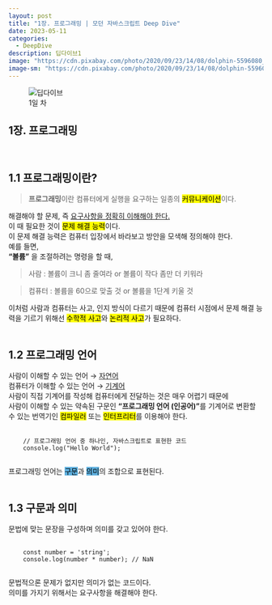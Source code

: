 ```yaml
---
layout: post
title: "1장. 프로그래밍 | 모던 자바스크립트 Deep Dive"
date: 2023-05-11
categories:
  - DeepDive
description: 딥다이브1
image: "https://cdn.pixabay.com/photo/2020/09/23/14/08/dolphin-5596080_1280.jpg"
image-sm: "https://cdn.pixabay.com/photo/2020/09/23/14/08/dolphin-5596080_640.jpg"
---
```

<figure>
  <img src="{{ site.url }}/assets/img/Deep_Dive.png" alt="딥다이브" />
  <figcaption> 1일 차</figcaption>
</figure>

<article>
<h1>1장. 프로그래밍</h1>
<br/>
<h2>1.1 프로그래밍이란?</h2>
<blockquote><strong>프로그래밍</strong>이란 컴퓨터에게 실행을 요구하는 일종의 <mark>커뮤니케이션</mark>이다.</blockquote>
해결해야 할 문제, 즉 <u>요구사항을 정확히 이해해야 한다.</u><br/>
이 때 필요한 것이 <mark>문제 해결 능력</mark>이다.<br/>
이 문제 해결 능력은 컴퓨터 입장에서 바라보고 방안을 모색해 정의해야 한다.<br/>
예를 들면,<br/>
<strong>“볼륨”</strong> 을 조절하려는 명령을 할 때,
<blockquote>사람 : 볼륨이 크니 좀 줄여라 or 볼륨이 작다 좀만 더 키워라</blockquote>
<blockquote>컴퓨터 : 볼륨을 60으로 맞출 것 or 볼륨을 1단계 키울 것</blockquote>
이처럼 사람과 컴퓨터는 사고, 인지 방식이 다르기 때문에 컴퓨터 시점에서 문제 해결 능력을 기르기 위해선 <mark>수학적 사고</mark>와 <mark>논리적 사고</mark>가 필요하다.
<br/><br/>
<h2>1.2 프로그래밍 언어</h2>
사람이 이해할 수 있는 언어 → <a href="https://ko.wikipedia.org/wiki/%EC%9E%90%EC%97%B0%EC%96%B4">자연어</a><br/>
컴퓨터가 이해할 수 있는 언어 → <a href="https://ko.wikipedia.org/wiki/%EA%B8%B0%EA%B3%84%EC%96%B4">기계어</a><br/>
사람이 직접 기계어를 작성해 컴퓨터에게 전달하는 것은 매우 어렵기 때문에<br/>
사람이 이해할 수 있는 약속된 구문인 <strong>“프로그래밍 언어 (인공어)”</strong>를 기계어로 변환할 수 있는 번역기인 <mark>컴파일러</mark> 또는 <mark>인터프리터</mark>를 이용해야 한다.
<pre>
    <code>
    // 프로그래밍 언어 중 하나인, 자바스크립트로 표현한 코드
    console.log("Hello World");
    </code>
</pre>
프로그래밍 언어는 <mark style="background-color: #5EB0DF">구문</mark>과 <mark style="background-color: #5EB0DF">의미</mark>의 조합으로 표현된다.<br/>
<br/>
<h2>1.3 구문과 의미</h2>
문법에 맞는 문장을 구성하며 의미를 갖고 있어야 한다.
<pre>
    <code>
    const number = 'string';
    console.log(number * number); // NaN
    </code>
</pre>
문법적으론 문제가 없지만 의미가 없는 코드이다.<br/>
의미를 가지기 위해서는 요구사항을 해결해야 한다.<br/>
</article>